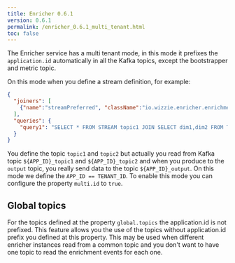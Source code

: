 ```yaml
---
title: Enricher 0.6.1
version: 0.6.1
permalink: /enricher_0.6.1_multi_tenant.html
toc: false
---
```


The Enricher service has a multi tenant mode, in this mode it prefixes the `application.id` automatically in all the Kafka topics, except the bootstrapper and metric topic.

On this mode when you define a stream definition, for example:

```json
{
  "joiners": [
    {"name":"streamPreferred", "className":"io.wizzie.enricher.enrichment.join.impl.StreamPreferredJoiner"}
  ],
  "queries": {
    "query1": "SELECT * FROM STREAM topic1 JOIN SELECT dim1,dim2 FROM TABLE topic2 USING streamPreferred INSERT INTO TABLE output"
  }
}
```

You define the topic `topic1` and `topic2` but actually you read from Kafka topic `${APP_ID}_topic1` and `${APP_ID}_topic2` and when you produce to the `output` topic, you really send data to the topic `${APP_ID}_output`. On this mode we define the `APP_ID == TENANT_ID`. To enable this mode you can configure the property `multi.id` to `true`.

## Global topics

For the topics defined at the property `global.topics` the application.id is not prefixed. This feature allows you the use of the topics without application.id prefix you defined at this property.
This may be used when different enricher instances read from a common topic and you don't want to have one topic to read the enrichment events for each one.
